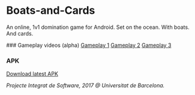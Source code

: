 # Boats-and-Cards
An online, 1v1 domination game for Android. Set on the ocean. With boats. And cards.

### Gameplay videos (alpha)
[Gameplay 1](https://youtu.be/HyPqMglQ6FY)
[Gameplay 2](https://youtu.be/QEkrKX9jbD4)
[Gameplay 3](https://youtu.be/16Qo80aVAzs)

### APK
[Download latest APK](https://drive.google.com/open?id=0BwKCPm_BXalKcS05QzJyMWV3MXc)

*Projecte Integrat de Software, 2017 @ Universitat de Barcelona.*
